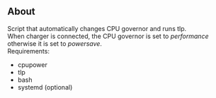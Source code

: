 ## About
Script that automatically changes CPU governor and runs tlp.
<br>
When charger is connected, the CPU governor is set to _performance_ otherwise it is set to _powersave_.
<br>
Requirements:
* cpupower
* tlp
* bash
* systemd (optional)

